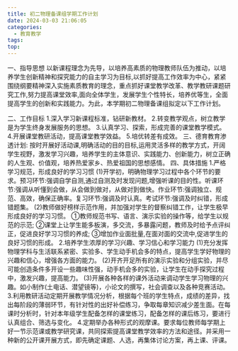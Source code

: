 ```yaml
---
title: 初二物理备课组学期工作计划
date: 2024-03-03 21:06:05
categories:
  - 教育教学
tags:
top:
---
```

一、指导思想
以新课程理念为先导，以培养高素质的物理教师队伍为推动，以培养学生创新精神和探究能力的自主学习为目标,以抓好提高工作效率为中心，紧紧围绕纲要精神深入实施素质教育的理念，重点抓好课堂教学改革、教学教研课题研究工作,努力提高课堂效率,面向全体学生，发展学生个性特长，培养优等生，全面提高学生的创新和实践能力。为此，本学期初二物理备课组拟定以下工作计划。
<!--more-->
二、工作目标
1.深入学习新课程标准，钻研新教材。
2.转变教学观点，树立教学是为学生终身发展服务的思想。
3.认真学习、探索，形成完善的课堂教学模式。
4.开展课堂教研活动，提高课堂教学效益。
5.培优转差有成效。
三、德育教育渗透计划:
按时开展好活动课,明确活动的目的目标,运用灵活多样的教学方式，开阔学生视野，激发学习兴趣，培养学生的主体意识、实践能力、创新能力，树立正确的人生观、价值观，培养热爱家乡、热爱祖国的思想感情。
四、具体措施
1.严格学习规范，形成良好的学习习惯
(1)开学初，明确物理学习过程中各个环节的要求。预习环节:强调自学自测,通过自测及时发现问题,增强听课的目的性。听课环节:强调从听懂到会做，从会做到做对，从做对到做快。作业环节:强调独立、规范、高效，确保正确率。复习环节:强调及时认真。考试环节:强调及时纠错，形成错题集。
(2)教师做好榜样示范作用，并加强对学生的督察纠错工作，让学生极早形成良好的学习习惯。
①教师规范书写、语言、演示实验的操作等，给学生以规范的示范;
②课堂上让学生能多板演，多交流，多暴露问题，教师及时给予点评纠正，促进良好学习习惯的养成;
③增加作业面批量,在面对面的交流中,促进学生的良好习惯的形成。
2.培养学生浓厚的学习兴趣、学习信心和学习能力
(1)充分发挥物理学科与生活联系紧密、实验多、学生动手机会多的特点，提高学生学好物理的兴趣和信心，增强各方面的能力。
(2)开齐开足所有的演示实验和分组实验，并尽可能创造条件多开设一些趣味性强，动手机会多的实验，让学生在动手探究过程中，激发兴趣，提高能力。
(3)开展各种各样的课外活动来调动学生学习物理的兴趣。如小制作(土电话、潜望镜等)，小论文的撰写，社会调查以及各种竞赛活动。
3.利用教研活动定期开展教学情况分析，根据每个班的学生特点，成绩的差异，找出每阶段的薄弱环节，有针对性的出好补偿练习，争取每章知识减少差生面。在每课时分析时，针对本年级学生配备怎样的课堂练习，配备怎样的课后练习，要进行认真组合、筛选与变化。
4.定期举办各种形式的观摩课。要求每位教师每学期上好一节示范课或教学研究课，共同探索提高课堂教学效率的方法和途径。并采用一种新的公开课开展方式，即先确定课题、人选，再集体讨论方案，再上课、评课。